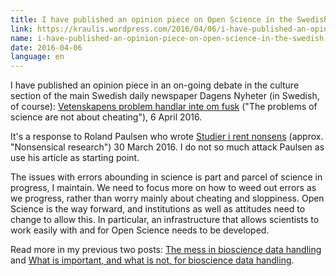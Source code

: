 ```yaml
---
title: I have published an opinion piece on Open Science in the Swedish newspaper Dagens Nyheter
link: https://kraulis.wordpress.com/2016/04/06/i-have-published-an-opinion-piece-on-open-science-in-the-swedish-newspaper-dagens-nyheter/
name: i-have-published-an-opinion-piece-on-open-science-in-the-swedish-newspaper-dagens-nyheter
date: 2016-04-06
language: en
---
```

I have published an opinion piece in an on-going debate in the culture section of the main Swedish daily newspaper Dagens Nyheter (in Swedish, of course): [Vetenskapens problem handlar inte om fusk](http://www.dn.se/kultur-noje/kulturdebatt/vetenskapens-problem-handlar-inte-om-fusk/) ("The problems of science are not about cheating"), 6 April 2016.

It's a response to Roland Paulsen who wrote [Studier i rent nonsens](http://www.dn.se/kultur-noje/kulturdebatt/studier-i-rent-nonsens/) (approx. "Nonsensical research") 30 March 2016. I do not so much attack Paulsen as use his article as starting point.

The issues with errors abounding in science is part and parcel of science in progress, I maintain. We need to focus more on how to weed out errors as we progress, rather than worry mainly about cheating and sloppiness. Open Science is the way forward, and institutions as well as attitudes need to change to allow this. In particular, an infrastructure that allows scientists to work easily with and for Open Science needs to be developed.

Read more in my previous two posts: [The mess in bioscience data handling](/posts/) and [What is important, and what is not, for bioscience data handling](/posts/).

